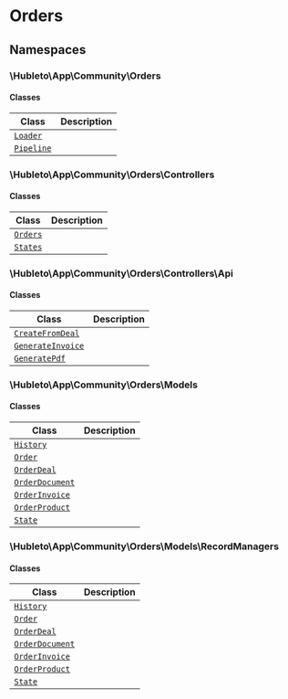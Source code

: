 
# 
# Orders

## Namespaces

### \Hubleto\App\Community\Orders

#### Classes

| Class                                                         | Description |
|---------------------------------------------------------------|-------------|
| [`Loader`](./classes/Hubleto/App/Community/Orders/Loader)     |             |
| [`Pipeline`](./classes/Hubleto/App/Community/Orders/Pipeline) |             |

### \Hubleto\App\Community\Orders\Controllers

#### Classes

| Class                                                                 | Description |
|-----------------------------------------------------------------------|-------------|
| [`Orders`](./classes/Hubleto/App/Community/Orders/Controllers/Orders) |             |
| [`States`](./classes/Hubleto/App/Community/Orders/Controllers/States) |             |

### \Hubleto\App\Community\Orders\Controllers\Api

#### Classes

| Class                                                                                       | Description |
|---------------------------------------------------------------------------------------------|-------------|
| [`CreateFromDeal`](./classes/Hubleto/App/Community/Orders/Controllers/Api/CreateFromDeal)   |             |
| [`GenerateInvoice`](./classes/Hubleto/App/Community/Orders/Controllers/Api/GenerateInvoice) |             |
| [`GeneratePdf`](./classes/Hubleto/App/Community/Orders/Controllers/Api/GeneratePdf)         |             |

### \Hubleto\App\Community\Orders\Models

#### Classes

| Class                                                                          | Description |
|--------------------------------------------------------------------------------|-------------|
| [`History`](./classes/Hubleto/App/Community/Orders/Models/History)             |             |
| [`Order`](./classes/Hubleto/App/Community/Orders/Models/Order)                 |             |
| [`OrderDeal`](./classes/Hubleto/App/Community/Orders/Models/OrderDeal)         |             |
| [`OrderDocument`](./classes/Hubleto/App/Community/Orders/Models/OrderDocument) |             |
| [`OrderInvoice`](./classes/Hubleto/App/Community/Orders/Models/OrderInvoice)   |             |
| [`OrderProduct`](./classes/Hubleto/App/Community/Orders/Models/OrderProduct)   |             |
| [`State`](./classes/Hubleto/App/Community/Orders/Models/State)                 |             |

### \Hubleto\App\Community\Orders\Models\RecordManagers

#### Classes

| Class                                                                                         | Description |
|-----------------------------------------------------------------------------------------------|-------------|
| [`History`](./classes/Hubleto/App/Community/Orders/Models/RecordManagers/History)             |             |
| [`Order`](./classes/Hubleto/App/Community/Orders/Models/RecordManagers/Order)                 |             |
| [`OrderDeal`](./classes/Hubleto/App/Community/Orders/Models/RecordManagers/OrderDeal)         |             |
| [`OrderDocument`](./classes/Hubleto/App/Community/Orders/Models/RecordManagers/OrderDocument) |             |
| [`OrderInvoice`](./classes/Hubleto/App/Community/Orders/Models/RecordManagers/OrderInvoice)   |             |
| [`OrderProduct`](./classes/Hubleto/App/Community/Orders/Models/RecordManagers/OrderProduct)   |             |
| [`State`](./classes/Hubleto/App/Community/Orders/Models/RecordManagers/State)                 |             |
